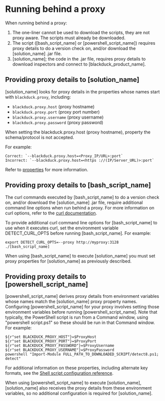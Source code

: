# Running behind a proxy

When running behind a proxy:

1. The one-liner cannot be used to download the scripts, they are not proxy aware. The scripts must already be downloaded.
2. The script ([bash_script_name] or [powershell_script_name]) requires proxy details to do a version
check on, and/or download the [solution_name] .jar file.
3. [solution_name]; the code in the .jar file, requires proxy details to download inspectors and
connect to [blackduck_product_name].

## Providing proxy details to [solution_name]

[solution_name] looks for proxy details in the properties whose names start with `blackduck.proxy`,
including:

* `blackduck.proxy.host` (proxy hostname)
* `blackduck.proxy.port` (proxy port number)
* `blackduck.proxy.username` (proxy username)
* `blackduck.proxy.password` (proxy password)

When setting the blackduck.proxy.host (proxy hostname), property the schema/protocol is not accepted.   

For example:  
 
	Correct: `--blackduck.proxy.host=<Proxy_IP/URL>:port`   
	Incorrect: `--blackduck.proxy.host=<https‎ ://(IP/Server_URL)>:port`   
	

Refer to [properties](../properties/configuration/proxy.md) for more information.

## Providing proxy details to [bash_script_name]

The curl commands executed by [bash_script_name] to do a version check on, and/or download the [solution_name]
.jar file, require additional command line options when run behind a proxy. For more information
on curl options, refer to the [curl documentation](https://curl.haxx.se/docs/manpage.html).

To provide additional curl command line options for [bash_script_name] to use
when it executes curl, set the environment variable DETECT_CURL_OPTS before running
[bash_script_name]. For example:

    export DETECT_CURL_OPTS=--proxy http://myproxy:3128
    ./[bash_script_name]

When using [bash_script_name] to execute [solution_name] you must set proxy properties
for [solution_name] as previously described.

## Providing proxy details to [powershell_script_name]

[powershell_script_name] derives proxy details from environment variables
whose names match the [solution_name] proxy property names.
Configuring [powershell_script_name] for your proxy involves
setting those environment variables before running [powershell_script_name].
Note that typically, the PowerShell script is run from a Command window, using "powershell script.ps1" so these should be run in that Command window.
For example:

    ${r"set BLACKDUCK_PROXY_HOST"}=$ProxyHost
    ${r"set BLACKDUCK_PROXY_PORT"}=$ProxyPort
    ${r"set BLACKDUCK_PROXY_PASSWORD"}=$ProxyUsername
    ${r"set BLACKDUCK_PROXY_USERNAME"}=$ProxyPassword
    powershell "Import-Module FULL_PATH_TO_DOWNLOADED_SCRIPT/detect8.ps1; detect"

For additional information on these properties, including alternate key formats, see the [Shell script configuration reference](../scripts/overview.md).

When using [powershell_script_name] to execute [solution_name], [solution_name] also receives the proxy details
from these environment variables, so no additional configuration is required for [solution_name].


